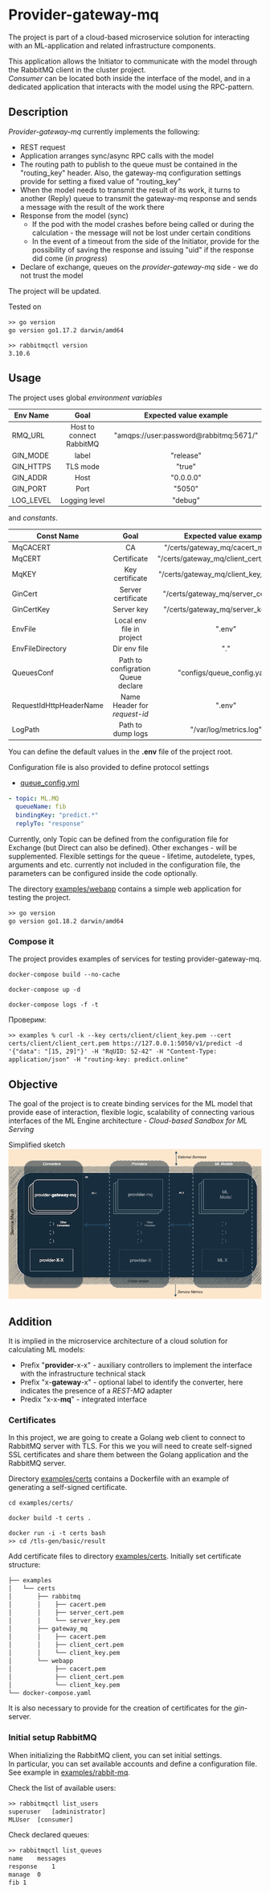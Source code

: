 # Provider-gateway-mq

The project is part of a cloud-based microservice solution for interacting with an ML-application and related
infrastructure components.

This application allows the Initiator to communicate with the model through the RabbitMQ client in the cluster
project.    
*Consumer* can be located both inside the interface of the model, and in a dedicated application that interacts with the
model using the RPC-pattern.

## Description

*Provider-gateway-mq* currently implements the following:

* REST request
* Application arranges sync/async RPC calls with the model
* The routing path to publish to the queue must be contained in the "routing_key" header. Also, the gateway-mq configuration settings provide for setting a fixed value of "routing_key"
* When the model needs to transmit the result of its work, it turns to another (Reply) queue to transmit the gateway-mq response and sends a message with the result of the work there
* Response from the model (sync)
    * If the pod with the model crashes before being called or during the calculation - the message will not be lost
      under certain conditions
    * In the event of a timeout from the side of the Initiator, provide for the possibility of saving the response and
      issuing "uid" if the response did come (*in progress*)
* Declare of exchange, queues on the *provider-gateway-mq* side - we do not trust the model

The project will be updated.

Tested on
~~~
>> go version
go version go1.17.2 darwin/amd64
~~~
~~~
>> rabbitmqctl version
3.10.6
~~~

## Usage

The project uses global *environment variables*

| Env Name     |           Goal           |         Expected value example         |
|--------------|:------------------------:|:--------------------------------------:|
| RMQ_URL      | Host to connect RabbitMQ | "amqps://user:password@rabbitmq:5671/" |
| GIN_MODE     |          label           |               "release"                |
| GIN_HTTPS    |         TLS mode         |                 "true"                 |
| GIN_ADDR     |           Host           |               "0.0.0.0"                |
| GIN_PORT     |           Port           |                 "5050"                 |
| LOG_LEVEL    |      Logging level       |                   "debug"                   |

and *constants*.

| Const Name              |                Goal                |         Expected value example         |
|-------------------------|:----------------------------------:|:--------------------------------------:|
| MqCACERT                |                 CA                 |   "/certs/gateway_mq/cacert_mq.pem"    |
| MqCERT                  |            Certificate             | "/certs/gateway_mq/client_cert_mq.pem" |
| MqKEY                   |          Key certificate           | "/certs/gateway_mq/client_key_mq.pem"  |
| GinCert                 |         Server certificate         |  "/certs/gateway_mq/server_cert.pem"   |
| GinCertKey              |             Server key             |   "/certs/gateway_mq/server_key.pem"   |
| EnvFile                 |     Local env file in project      | ".env"  |
| EnvFileDirectory        |            Dir env file            |  "."   |
| QueuesConf              | Path to configration Queue declare |   "configs/queue_config.yaml"   |
| RequestIdHttpHeaderName |    Name Header for *request-id*    | ".env"  |
| LogPath                 |         Path to dump logs          |   "/var/log/metrics.log"   |

You can define the default values in the **.env** file of the project root.

Configuration file is also provided to define protocol settings
- [queue_config.yml](https://github.com/Laztrex/provider-gateway-mq/blob/main/configs/)

~~~yaml
- topic: ML.MQ
  queueName: fib
  bindingKey: "predict.*"
  replyTo: "response"
~~~

Currently, only Topic can be defined from the configuration file for Exchange (but Direct can also be defined). Other
exchanges - will be supplemented. Flexible settings for the queue - lifetime, autodelete, types, arguments and etc.
currently not included in the configuration file, the parameters can be configured inside the code optionally.

The directory [examples/webapp](https://github.com/Laztrex/provider-gateway-mq/blob/main/examples/webapp/) contains a
simple web application for testing the project.

~~~
>> go version
go version go1.18.2 darwin/amd64
~~~

### Compose it

The project provides examples of services for testing provider-gateway-mq.

~~~
docker-compose build --no-cache
~~~

~~~
docker-compose up -d
~~~

~~~
docker-compose logs -f -t
~~~

Проверим:

~~~
>> examples % curl -k --key certs/client/client_key.pem --cert certs/client/client_cert.pem https://127.0.0.1:5050/v1/predict -d '{"data": "[15, 29]"}' -H "RqUID: 52-42" -H "Content-Type: application/json" -H "routing-key: predict.online"
~~~

## Objective

The goal of the project is to create binding services for the ML model that provide ease of interaction, flexible logic,
scalability of connecting various interfaces of the ML Engine architecture - *Cloud-based Sandbox for ML Serving*

Simplified sketch  
![Image alt](https://github.com/Laztrex/provider-gateway-mq/blob/main/docs/pics/first_sketch.png)

## Addition

It is implied in the microservice architecture of a cloud solution for calculating ML models:

* Prefix "**provider**-x-x" - auxiliary controllers to implement the interface with the infrastructure technical stack
* Prefix "x-**gateway**-x" - optional label to identify the converter, here indicates the presence of a *REST-MQ*
  adapter
* Predix "x-x-**mq**" - integrated interface

### Certificates

In this project, we are going to create a Golang web client to connect to RabbitMQ server with TLS. For this we you will
need to create self-signed SSL certificates and share them between the Golang application and the RabbitMQ server.

Directory [examples/certs](https://github.com/Laztrex/provider-gateway-mq/blob/main/examples/certs/) contains a
Dockerfile with an example of generating a self-signed certificate.

~~~
cd examples/certs/
~~~

~~~
docker build -t certs .
~~~

~~~
docker run -i -t certs bash
>> cd /tls-gen/basic/result
~~~

Add certificate files to
directory [examples/certs](https://github.com/Laztrex/provider-gateway-mq/blob/main/examples/certs/). Initially set
certificate structure:

~~~
├── examples  
│   └── certs 
│       ├── rabbitmq
│       │    ├── cacert.pem  
│       │    ├── server_cert.pem  
│       │    └── server_key.pem  
│       ├── gateway_mq
│       │    ├── cacert.pem  
│       │    ├── client_cert.pem  
│       │    └── client_key.pem 
│       └── webapp
│            ├── cacert.pem  
│            ├── client_cert.pem  
│            └── client_key.pem   
└── docker-compose.yaml  
~~~

It is also necessary to provide for the creation of certificates for the *gin*-server.

### Initial setup RabbitMQ

When initializing the RabbitMQ client, you can set initial settings.  
In particular, you can set available accounts and define a configuration file. See example
in [examples/rabbit-mq](https://github.com/Laztrex/provider-gateway-mq/blob/main/examples/rabbit-mq/).

Check the list of available users:

~~~
>> rabbitmqctl list_users
superuser	[administrator]
MLUser	[consumer]
~~~

Check declared queues:

~~~
>> rabbitmqctl list_queues
name	messages
response	1
manage	0
fib	1
~~~